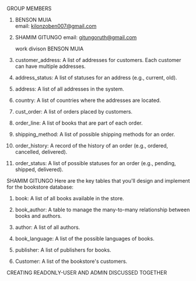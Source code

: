 GROUP MEMBERS
  1. BENSON MUIA   
     email: kilonzoben007@gmail.com
  2. SHAMIM GITUNGO
       email: gitungoruth@gmail.com

       work divison
BENSON MUIA  
  7.	customer_address: A list of addresses for customers. Each customer can have multiple addresses.

8.	address_status: A list of statuses for an address (e.g., current, old).

9.	address: A list of all addresses in the system.

10.	country: A list of countries where the addresses are located.

11.	cust_order: A list of orders placed by customers.

12.	order_line: A list of books that are part of each order.

13.	shipping_method: A list of possible shipping methods for an order.

14.	order_history: A record of the history of an order (e.g., ordered, cancelled, delivered).

15.	order_status: A list of possible statuses for an order (e.g., pending, shipped, delivered). 

SHAMIM GITUNGO
   Here are the key tables that you'll design and implement for the bookstore database:
1.	book: A list of all books available in the store.

2.	book_author: A table to manage the many-to-many relationship between books and authors.

3.	author: A list of all authors.

4.	book_language: A list of the possible languages of books.

5.	publisher: A list of publishers for books.

6.	Customer: A list of the bookstore's customers.

 CREATING READONLY-USER AND ADMIN DISCUSSED TOGETHER
  
    